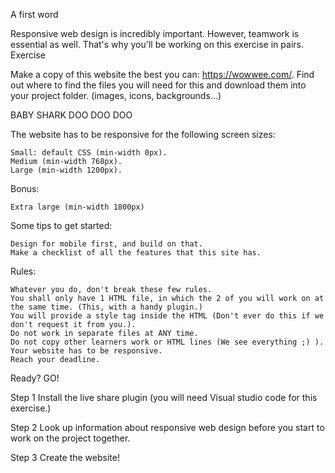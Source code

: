 A first word

Responsive web design is incredibly important. However, teamwork is essential as well. That's why you'll be working on this exercise in pairs.
Exercise

Make a copy of this website the best you can: https://wowwee.com/.
Find out where to find the files you will need for this and download them into your project folder. (images, icons, backgrounds...)

BABY SHARK DOO DOO DOO

The website has to be responsive for the following screen sizes:

    Small: default CSS (min-width 0px).
    Medium (min-width 768px).
    Large (min-width 1200px).

Bonus:

    Extra large (min-width 1800px)

Some tips to get started:

    Design for mobile first, and build on that.
    Make a checklist of all the features that this site has.

Rules:

    Whatever you do, don't break these few rules.
    You shall only have 1 HTML file, in which the 2 of you will work on at the same time. (This, with a handy plugin.)
    You will provide a style tag inside the HTML (Don't ever do this if we don't request it from you.).
    Do not work in separate files at ANY time.
    Do not copy other learners work or HTML lines (We see everything ;) ).
    Your website has to be responsive.
    Reach your deadline.

Ready? GO!

Step 1
Install the live share plugin (you will need Visual studio code for this exercise.)

Step 2
Look up information about responsive web design before you start to work on the project together.

Step 3
Create the website!